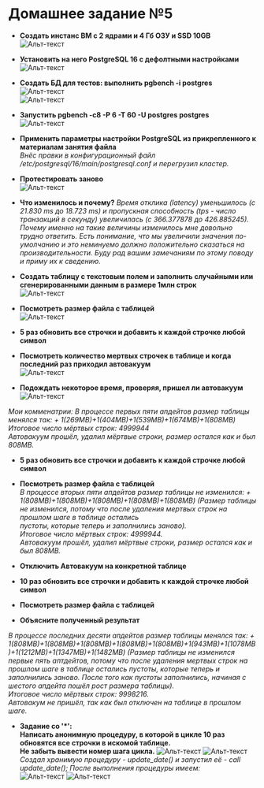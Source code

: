 
# Домашнее задание №5


* **Создать инстанс ВМ с 2 ядрами и 4 Гб ОЗУ и SSD 10GB**  
![Альт-текст](Images/HW5/01.png)  

* **Установить на него PostgreSQL 16 с дефолтными настройками**  
![Альт-текст](Images/HW5/02.png)  

* **Создать БД для тестов: выполнить pgbench -i postgres**  
![Альт-текст](Images/HW5/03.png)  
![Альт-текст](Images/HW5/04.png)  

* **Запустить pgbench -c8 -P 6 -T 60 -U postgres postgres**  
![Альт-текст](Images/HW5/05.png)  

* **Применить параметры настройки PostgreSQL из прикрепленного к материалам занятия файла**  
_Внёс правки в конфигурационный файл /etc/postgresql/16/main/postgresql.conf  и перегрузил кластер._  

* **Протестировать заново**  
![Альт-текст](Images/HW5/07_1.png)  

* **Что изменилось и почему?**
_Время отклика (latency) уменьшилось (с 21.830 ms до 18.723 ms) и пропускная способность (tps - число транзакций в секунду) увеличилась (c 366.377878 до 426.885245). Почему именно на такие величины изменилось мне довольно трудно ответить. Есть понимание, что мы увеличили значения по-умолчанию и это неминуемо должно положительно сказаться на производительности. Буду рад вашим замечаниям по этому поводу и приму их к сведению._  

* **Создать таблицу с текстовым полем и заполнить случайными или сгенерированными данным в размере 1млн строк**  
![Альт-текст](Images/HW5/08.png)  

* **Посмотреть размер файла с таблицей**  
![Альт-текст](Images/HW5/09.png)  
  
* **5 раз обновить все строчки и добавить к каждой строчке любой символ**  
* **Посмотреть количество мертвых строчек в таблице и когда последний раз приходил автовакуум**  
![Альт-текст](Images/HW5/10.png)  

* **Подождать некоторое время, проверяя, пришел ли автовакуум**  
![Альт-текст](Images/HW5/11.png)  

_Мои комменатрии: В процессе первых пяти апдейтов размер таблицы менялся так: + 1(269MB)+1(404MB)+1(539MB)+1(674MB)+1(808MB)  
Итоговое число мёртвых строк: 4999944  
Автовакуум прошёл, удалил мёртвые строки, размер остался как и был 808MB._  

* **5 раз обновить все строчки и добавить к каждой строчке любой символ**  
* **Посмотреть размер файла с таблицей**  
_В процессе вторых пяти апдейтов размер таблицы не изменился: + 1(808MB)+1(808MB)+1(808MB)+1(808MB)+1(808MB)  (Размер таблицы не изменился, потому что после удаления мертвых строк на прошлом шаге в таблице остались  
пустоты, которые теперь и заполнились заново).  
Итоговое число мёртвых строк: 4999944.  
Автовакуум прошёл, удалил мёртвые строки, размер остался как и был 808MB._  

* **Отключить Автовакуум на конкретной таблице**  
* **10 раз обновить все строчки и добавить к каждой строчке любой символ**  
* **Посмотреть размер файла с таблицей**  
* **Объясните полученный результат**

_В процессе последних десяти апдейтов размер таблицы менялся так: + 1(808MB)+1(808MB)+1(808MB)+1(808MB)+1(808MB)+1(943MB)+1(1078MB)+1(1212MB)+1(1347MB)+1(1482MB)  (Размер таблицы не изменился первые пять аптдейтов, потому что после удаления мертвых строк на прошлом шаге в таблице остались пустоты, которые теперь и заполнились заново. После того как пустоты заполнились, начиная с шестого апдейта пошёл рост размера таблицы).  
Итоговое число мёртвых строк: 9998216.  
Автовакум не пришёл, так как был отключен на таблице в прошлом шаге._  


* **Задание со '*':  
Написать анонимную процедуру, в которой в цикле 10 раз обновятся все строчки в искомой таблице.  
Не забыть вывести номер шага цикла.**
![Альт-текст](Images/HW5/15_1.png)
![Альт-текст](Images/HW5/17.png)  
_Создал хранимую процедуру - update_date() и запустил её - call update_date(); После выполнения процедуры имеем:_  
![Альт-текст](Images/HW5/15.png)
![Альт-текст](Images/HW5/16.png)








